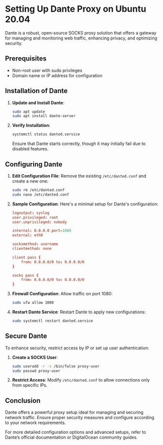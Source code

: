
# Setting Up Dante Proxy on Ubuntu 20.04

Dante is a robust, open-source SOCKS proxy solution that offers a gateway for managing and monitoring web traffic, enhancing privacy, and optimizing security.

## Prerequisites

- Non-root user with sudo privileges
- Domain name or IP address for configuration

## Installation of Dante

1. **Update and Install Dante**:
   ```bash
   sudo apt update
   sudo apt install dante-server
   ```

2. **Verify Installation**:
   ```bash
   systemctl status danted.service
   ```

   Ensure that Dante starts correctly, though it may initially fail due to disabled features.

## Configuring Dante

1. **Edit Configuration File**:
   Remove the existing `/etc/danted.conf` and create a new one:
   ```bash
   sudo rm /etc/danted.conf
   sudo nano /etc/danted.conf
   ```

2. **Sample Configuration**:
   Here's a minimal setup for Dante's configuration:
   ```conf
   logoutput: syslog
   user.privileged: root
   user.unprivileged: nobody

   internal: 0.0.0.0 port=1080
   external: eth0

   socksmethod: username
   clientmethod: none

   client pass {
       from: 0.0.0.0/0 to: 0.0.0.0/0
   }

   socks pass {
       from: 0.0.0.0/0 to: 0.0.0.0/0
   }
   ```

3. **Firewall Configuration**:
   Allow traffic on port 1080:
   ```bash
   sudo ufw allow 1080
   ```

4. **Restart Dante Service**:
   Restart Dante to apply new configurations:
   ```bash
   sudo systemctl restart danted.service
   ```

## Secure Dante

To enhance security, restrict access by IP or set up user authentication:

1. **Create a SOCKS User**:
   ```bash
   sudo useradd -r -s /bin/false proxy-user
   sudo passwd proxy-user
   ```

2. **Restrict Access**:
   Modify `/etc/danted.conf` to allow connections only from specific IPs.

## Conclusion

Dante offers a powerful proxy setup ideal for managing and securing network traffic. Ensure proper security measures and configure according to your network requirements.

For more detailed configuration options and advanced setups, refer to Dante’s official documentation or DigitalOcean community guides.
